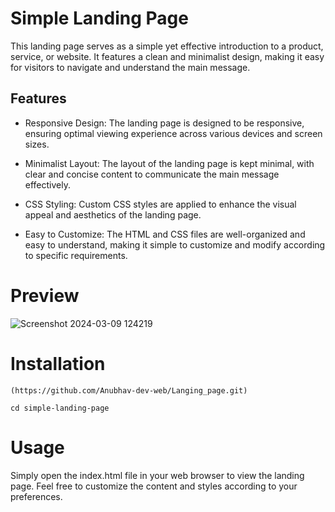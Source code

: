 # Simple Landing Page

<p>This landing page serves as a simple yet effective introduction to a product, service, or website. It features a clean and minimalist design, making it easy for visitors to navigate and understand the main message.</p>


## Features

* Responsive Design: The landing page is designed to be responsive, ensuring optimal viewing experience across various devices and screen sizes.

* Minimalist Layout: The layout of the landing page is kept minimal, with clear and concise content to communicate the main message effectively.

* CSS Styling: Custom CSS styles are applied to enhance the visual appeal and aesthetics of the landing page.

* Easy to Customize: The HTML and CSS files are well-organized and easy to understand, making it simple to customize and modify according to specific requirements.

# Preview

![Screenshot 2024-03-09 124219](https://github.com/Anubhav-dev-web/Langing_page/assets/80172002/81ac796e-7c56-47f5-af60-5bc0afcb56d9)


# Installation

```
(https://github.com/Anubhav-dev-web/Langing_page.git)

cd simple-landing-page

```

# Usage
Simply open the index.html file in your web browser to view the landing page. Feel free to customize the content and styles according to your preferences.
